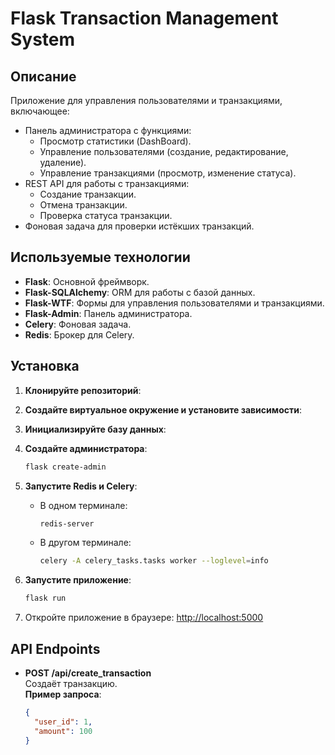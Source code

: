# Flask Transaction Management System

## Описание
Приложение для управления пользователями и транзакциями, включающее:
- Панель администратора с функциями:
  - Просмотр статистики (DashBoard).
  - Управление пользователями (создание, редактирование, удаление).
  - Управление транзакциями (просмотр, изменение статуса).
- REST API для работы с транзакциями:
  - Создание транзакции.
  - Отмена транзакции.
  - Проверка статуса транзакции.
- Фоновая задача для проверки истёкших транзакций.

## Используемые технологии
- **Flask**: Основной фреймворк.
- **Flask-SQLAlchemy**: ORM для работы с базой данных.
- **Flask-WTF**: Формы для управления пользователями и транзакциями.
- **Flask-Admin**: Панель администратора.
- **Celery**: Фоновая задача.
- **Redis**: Брокер для Celery.

## Установка

1. **Клонируйте репозиторий**:

2. **Создайте виртуальное окружение и установите зависимости**:

3. **Инициализируйте базу данных**:

4. **Создайте администратора**:
    ```bash
    flask create-admin
    ```

5. **Запустите Redis и Celery**:
    - В одном терминале:
        ```bash
        redis-server
        ```
    - В другом терминале:
        ```bash
        celery -A celery_tasks.tasks worker --loglevel=info
        ```

6. **Запустите приложение**:
    ```bash
    flask run
    ```

7. Откройте приложение в браузере: [http://localhost:5000](http://localhost:5000)

## API Endpoints
- **POST /api/create_transaction**  
  Создаёт транзакцию.  
  **Пример запроса**:
  ```json
  {
    "user_id": 1,
    "amount": 100
  }
